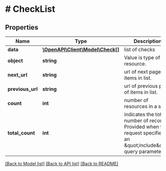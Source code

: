 # # CheckList

## Properties

Name | Type | Description | Notes
------------ | ------------- | ------------- | -------------
**data** | [**\OpenAPI\Client\Model\Check[]**](Check.md) | list of checks | [optional]
**object** | **string** | Value is type of resource. | [optional]
**next_url** | **string** | url of next page of items in list. | [optional]
**previous_url** | **string** | url of previous page of items in list. | [optional]
**count** | **int** | number of resources in a set | [optional]
**total_count** | **int** | indicates the total number of records. Provided when the request specifies an \&quot;include\&quot; query parameter | [optional]

[[Back to Model list]](../../README.md#models) [[Back to API list]](../../README.md#endpoints) [[Back to README]](../../README.md)
